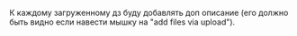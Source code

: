 К каждому загруженному дз буду добавлять доп описание (его должно быть видно если навести мышку на "add files via upload").
